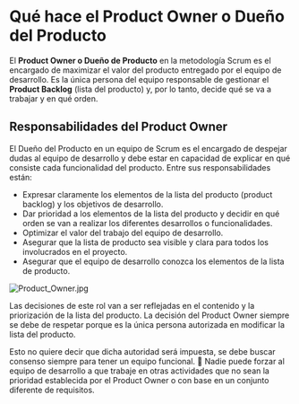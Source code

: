 ﻿# Qué hace el Product Owner o Dueño del Producto

El  **Product Owner o Dueño de Producto**  en la metodología Scrum es el encargado de maximizar el valor del producto entregado por el equipo de desarrollo. Es la única persona del equipo responsable de gestionar el  **Product Backlog**  (lista del producto) y, por lo tanto, decide qué se va a trabajar y en qué orden.

## Responsabilidades del Product Owner

El Dueño del Producto en un equipo de Scrum es el encargado de despejar dudas al equipo de desarrollo y debe estar en capacidad de explicar en qué consiste cada funcionalidad del producto. Entre sus responsabilidades están:

-   Expresar claramente los elementos de la lista del producto (product backlog) y los objetivos de desarrollo.
-   Dar prioridad a los elementos de la lista del producto y decidir en qué orden se van a realizar los diferentes desarrollos o funcionalidades.
-   Optimizar el valor del trabajo del equipo de desarrollo.
-   Asegurar que la lista de producto sea visible y clara para todos los involucrados en el proyecto.
-   Asegurar que el equipo de desarrollo conozca los elementos de la lista de producto.

![Product_Owner.jpg](https://static.platzi.com/media/user_upload/Product_Owner-13c7409c-87cc-4e4d-b734-27ba10f522b0.jpg)

Las decisiones de este rol van a ser reflejadas en el contenido y la priorización de la lista del producto. La decisión del Product Owner siempre se debe de respetar porque es la única persona autorizada en modificar la lista del producto.

Esto no quiere decir que dicha autoridad será impuesta, se debe buscar consenso siempre para tener un equipo funcional. 🚫 Nadie puede forzar al equipo de desarrollo a que trabaje en otras actividades que no sean la prioridad establecida por el Product Owner o con base en un conjunto diferente de requisitos.

